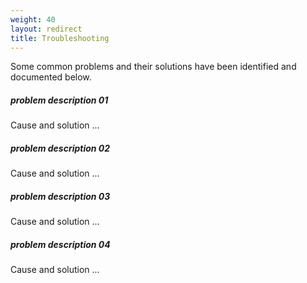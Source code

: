 ```yaml
---
weight: 40
layout: redirect
title: Troubleshooting
---
```


Some common problems and their solutions have been identified and documented below.

##### problem description 01

Cause and solution ...

##### problem description 02

Cause and solution ...

##### problem description 03

Cause and solution ...

##### problem description 04

Cause and solution ...
